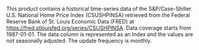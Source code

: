 This product contains a historical time-series data of the S&P/Case-Shiller U.S. National Home Price Index (CSUSHPINSA) retrieved from the Federal Reserve Bank of St. Louis Economic Data (FRED) at https://fred.stlouisfed.org/series/CSUSHPINSA. Data coverage starts from 1987-01-01. The data column is represented as an Index and the values are not seasonally adjusted. The update frequency is monthly.